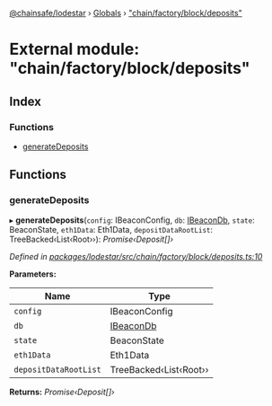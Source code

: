 [@chainsafe/lodestar](../README.md) › [Globals](../globals.md) › ["chain/factory/block/deposits"](_chain_factory_block_deposits_.md)

# External module: "chain/factory/block/deposits"

## Index

### Functions

* [generateDeposits](_chain_factory_block_deposits_.md#generatedeposits)

## Functions

###  generateDeposits

▸ **generateDeposits**(`config`: IBeaconConfig, `db`: [IBeaconDb](../interfaces/_db_api_beacon_interface_.ibeacondb.md), `state`: BeaconState, `eth1Data`: Eth1Data, `depositDataRootList`: TreeBacked‹List‹Root››): *Promise‹Deposit[]›*

*Defined in [packages/lodestar/src/chain/factory/block/deposits.ts:10](https://github.com/ChainSafe/lodestar/blob/aa20a3b/packages/lodestar/src/chain/factory/block/deposits.ts#L10)*

**Parameters:**

Name | Type |
------ | ------ |
`config` | IBeaconConfig |
`db` | [IBeaconDb](../interfaces/_db_api_beacon_interface_.ibeacondb.md) |
`state` | BeaconState |
`eth1Data` | Eth1Data |
`depositDataRootList` | TreeBacked‹List‹Root›› |

**Returns:** *Promise‹Deposit[]›*
